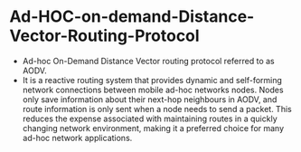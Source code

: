 # Ad-HOC-on-demand-Distance-Vector-Routing-Protocol

- Ad-hoc On-Demand Distance Vector routing protocol referred to as AODV.
- It is a reactive routing system that provides dynamic and self-forming network connections between mobile ad-hoc networks nodes. Nodes only save information about their next-hop neighbours in AODV, and route information is only sent when a node needs to send a packet. This reduces the expense associated with maintaining routes in a quickly changing network environment, making it a preferred choice for many ad-hoc network applications.
